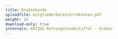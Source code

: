 ```yaml
---
title: Knotenkunde
uploadfile: mitgliederbereich/rhknoten.pdf
weight: 16
download-only: true
internals: KATZUG Rettungshundestaffel - Ordner
---
```

